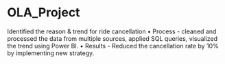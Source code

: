 # OLA_Project
Identified the reason & trend for ride cancellation                                                                                                                                                                                                                               •     Process - cleaned and processed the data from multiple sources, applied SQL queries, visualized the trend using Power BI.                                                                                                                                                   •     Results - Reduced the cancellation rate by 10% by implementing new strategy.  
